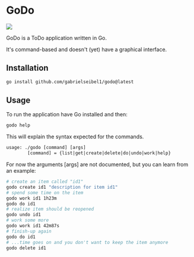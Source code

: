 # GoDo

[![](https://tokei.rs/b1/github/gabrielseibel1/godo?category=lines)](https://github.com/gabrielseibel1/godo)

GoDo is a ToDo application written in Go.

It's command-based and doesn't (yet) have a graphical interface.

## Installation

```sh
go install github.com/gabrielseibel1/godo@latest
```

## Usage

To run the application have Go installed and then:

```sh
godo help
```

This will explain the syntax expected for the commands.

```txt
usage: ./godo [command] [args]
        [command] = {list|get|create|delete|do|undo|work|help}
```

For now the arguments [args] are not documented, but you can learn from an example:

```sh
# create an item called "id1"
godo create id1 "description for item id1"
# spend some time on the item
godo work id1 1h23m
godo do id1
# realize item should be reopened
godo undo id1
# work some more
godo work id1 42m87s
# finish-up again
godo do id1
# ...time goes on and you don't want to keep the item anymore
godo delete id1
```
